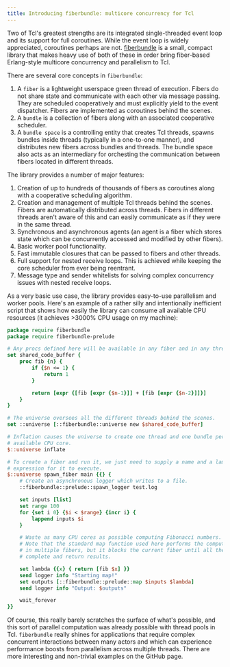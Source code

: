 ```yaml
---
title: Introducing fiberbundle: multicore concurrency for Tcl
---
```


Two of Tcl's greatest strengths are its integrated single-threaded event loop and its support for full coroutines. While the event loop is widely appreciated, coroutines perhaps are not. [fiberbundle](https://github.com/zpconn/fiberbundle) is a small, compact library that makes heavy use of both of these in order bring fiber-based Erlang-style multicore concurrency and parallelism to Tcl.

There are several core concepts in ```fiberbundle```:

1. A ```fiber``` is a lightweight userspace green thread of execution. Fibers do not share state and communicate with each other via message passing. They are scheduled cooperatively and must explicitly yield to the event dispatcher. Fibers are implemented as coroutines behind the scenes.
2. A ```bundle``` is a collection of fibers along with an associated cooperative scheduler.
3. A ```bundle space``` is a controlling entity that creates Tcl threads, spawns bundles inside threads (typically in a one-to-one manner), and distributes new fibers across bundles and threads. The bundle space also acts as an intermediary for orchesting the communication between fibers located in different threads.

The library provides a number of major features:

1. Creation of up to hundreds of thousands of fibers as coroutines along with a cooperative scheduling algorithm.
2. Creation and management of multiple Tcl threads behind the scenes. Fibers are automatically distributed across threads. Fibers in different threads aren't aware of this and can easily communicate as if they were in the same thread.
3. Synchronous and asynchronous agents (an agent is a fiber which stores state which can be concurrently accessed and modified by other fibers).
4. Basic worker pool functionality.
5. Fast immutable closures that can be passed to fibers and other threads.
6. Full support for nested receive loops. This is achieved while keeping the core scheduler from ever being reentrant.
7. Message type and sender whitelists for solving complex concurrency issues with nested receive loops.

As a very basic use case, the library provides easy-to-use parallelism and worker pools. Here's an example of a rather silly and intentionally inefficient script that shows how easily the library can consume all available CPU resources (it achieves >3000% CPU usage on my machine):

``` tcl
package require fiberbundle
package require fiberbundle-prelude

# Any procs defined here will be available in any fiber and in any thread.
set shared_code_buffer {
	proc fib {n} {
		if {$n <= 1} {
			return 1
		}

		return [expr {[fib [expr {$n-1}]] + [fib [expr {$n-2}]]}]
	}
}

# The universe oversees all the different threads behind the scenes.
set ::universe [::fiberbundle::universe new $shared_code_buffer]

# Inflation causes the universe to create one thread and one bundle per
# available CPU core.
$::universe inflate

# To create a fiber and run it, we just need to supply a name and a lambda
# expression for it to execute.
$::universe spawn_fiber main {{} {
	# Create an asynchronous logger which writes to a file.
	::fiberbundle::prelude::spawn_logger test.log

	set inputs [list]
	set range 100
	for {set i 0} {$i < $range} {incr i} {
		lappend inputs $i
	}

	# Waste as many CPU cores as possible computing Fibonacci numbers.
	# Note that the standard map function used here performs the computations in parallel
	# in multiple fibers, but it blocks the current fiber until all the calculations
	# complete and return results.

	set lambda {{x} { return [fib $x] }}
	send logger info "Starting map!"
	set outputs [::fiberbundle::prelude::map $inputs $lambda]
	send logger info "Output: $outputs"

	wait_forever
}}
```

Of course, this really barely scratches the surface of what's possible, and this sort of parallel computation was already possible with thread pools in Tcl. ```fiberbundle``` really shines for applications that require complex concurrent interactions between many actors and which can experience performance boosts from parallelism across multiple threads. There are more interesting and non-trivial examples on the GitHub page.

